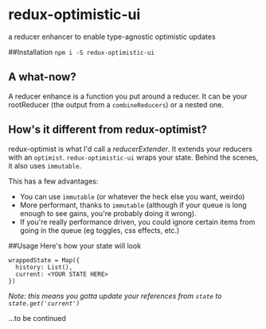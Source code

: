# redux-optimistic-ui
a reducer enhancer to enable type-agnostic optimistic updates

##Installation
`npm i -S redux-optimistic-ui`

## A what-now?
A reducer enhance is a function you put around a reducer. 
It can be your rootReducer (the output from a `combineReducers`) or a nested one.

## How's it different from redux-optimist?
redux-optimist is what I'd call a *reducerExtender*. It extends your reducers with an `optimist`.
`redux-optimistic-ui` wraps your state. 
Behind the scenes, it also uses `immutable`.

This has a few advantages:
- You can use `immutable` (or whatever the heck else you want, weirdo)
- More performant, thanks to `immutable` (although if your queue is long enough to see gains, you're probably doing it wrong).
- If you're really performance driven, you could ignore certain items from going in the queue (eg toggles, css effects, etc.)

##Usage
Here's how your state will look
```
wrappedState = Map({
  history: List(),
  current: <YOUR STATE HERE>
})
```
*Note: this means you gotta update your references from `state` to `state.get('current')`*

...to be continued

